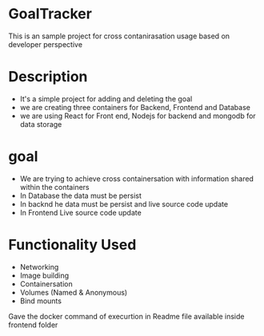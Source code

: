 # GoalTracker

This is an sample project for cross contanirasation usage based on developer perspective


# Description

- It's a simple project for adding and deleting the goal
- we are creating three containers for Backend, Frontend and Database
- we are using React for Front end, Nodejs for backend and mongodb for data storage

# goal

- We are trying to achieve cross containersation with information shared within the containers
- In Database the data must be persist
- In backnd he data must be persist and live source code update
- In Frontend Live source code update

# Functionality Used

- Networking
- Image building
- Containersation
- Volumes (Named & Anonymous)
- Bind mounts


Gave the docker command of execurtion in Readme file available inside frontend folder
